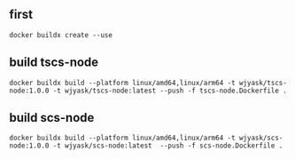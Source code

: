 ## first

```
docker buildx create --use
```
## build tscs-node

```
docker buildx build --platform linux/amd64,linux/arm64 -t wjyask/tscs-node:1.0.0 -t wjyask/tscs-node:latest --push -f tscs-node.Dockerfile .
```

## build scs-node
```
docker buildx build --platform linux/amd64,linux/arm64 -t wjyask/scs-node:1.0.0 -t wjyask/scs-node:latest  --push -f scs-node.Dockerfile .

```

